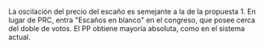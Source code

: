 La oscilación del precio del escaño es semejante a la de la propuesta 1. En lugar de PRC, entra "Escaños en blanco" en el congreso, que posee cerca del doble de votos. El PP obtiene mayoría absoluta, como en el sistema actual.
